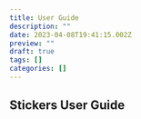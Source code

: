 ```yaml
---
title: User Guide
description: ""
date: 2023-04-08T19:41:15.002Z
preview: ""
draft: true
tags: []
categories: []
---
```


## Stickers User Guide